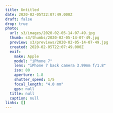```yaml
---
title: Untitled
date: 2020-02-05T22:07:49.000Z
draft: false
drop: true
photo:
  url: s3/images/2020-02-05-14-07-49.jpg
  thumb: s3/thumbs/2020-02-05-14-07-49.jpg
  preview: s3/previews/2020-02-05-14-07-49.jpg
  created: 2020-02-05T22:07:49.000Z
  exif:
    make: Apple
    model: "iPhone 7"
    lens: "iPhone 7 back camera 3.99mm f/1.8"
    iso: 80
    aperture: 1.8
    shutter_speed: 1/5
    focal_length: "4.0 mm"
    gps: null
  title: null
  caption: null
links: []
---
```

